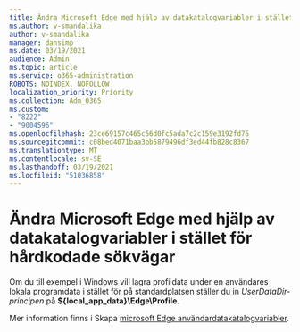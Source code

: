 ```yaml
---
title: Ändra Microsoft Edge med hjälp av datakatalogvariabler i stället för hårdkodade sökvägar
ms.author: v-smandalika
author: v-smandalika
manager: dansimp
ms.date: 03/19/2021
audience: Admin
ms.topic: article
ms.service: o365-administration
ROBOTS: NOINDEX, NOFOLLOW
localization_priority: Priority
ms.collection: Adm_O365
ms.custom:
- "8222"
- "9004596"
ms.openlocfilehash: 23ce69157c465c56d0fc5ada7c2c159e3192fd75
ms.sourcegitcommit: c08bed4071baa3bb5879496df3ed44fb828c8367
ms.translationtype: MT
ms.contentlocale: sv-SE
ms.lasthandoff: 03/19/2021
ms.locfileid: "51036858"
---
```

# <a name="modify-microsoft-edge-by-using-data-directory-variables-rather-than-hard-coded-paths"></a>Ändra Microsoft Edge med hjälp av datakatalogvariabler i stället för hårdkodade sökvägar

Om du till exempel i Windows vill lagra profildata under en användares lokala programdata i stället för på standardplatsen ställer du in *UserDataDir-principen* på **${local_app_data}\Edge\Profile**.

Mer information finns i Skapa [microsoft Edge användardatakatalogvariabler](https://docs.microsoft.com/deployedge/microsoft-edge-policies).